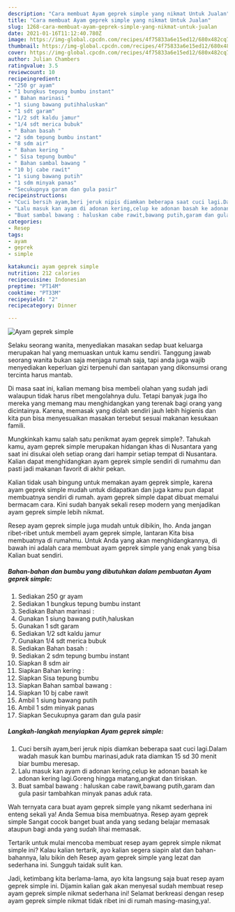 ```yaml
---
description: "Cara membuat Ayam geprek simple yang nikmat Untuk Jualan"
title: "Cara membuat Ayam geprek simple yang nikmat Untuk Jualan"
slug: 1268-cara-membuat-ayam-geprek-simple-yang-nikmat-untuk-jualan
date: 2021-01-16T11:12:40.780Z
image: https://img-global.cpcdn.com/recipes/4f75833a6e15ed12/680x482cq70/ayam-geprek-simple-foto-resep-utama.jpg
thumbnail: https://img-global.cpcdn.com/recipes/4f75833a6e15ed12/680x482cq70/ayam-geprek-simple-foto-resep-utama.jpg
cover: https://img-global.cpcdn.com/recipes/4f75833a6e15ed12/680x482cq70/ayam-geprek-simple-foto-resep-utama.jpg
author: Julian Chambers
ratingvalue: 3.5
reviewcount: 10
recipeingredient:
- "250 gr ayam"
- "1 bungkus tepung bumbu instant"
- " Bahan marinasi "
- "1 siung bawang putihhaluskan"
- "1 sdt garam"
- "1/2 sdt kaldu jamur"
- "1/4 sdt merica bubuk"
- " Bahan basah "
- "2 sdm tepung bumbu instant"
- "8 sdm air"
- " Bahan kering "
- " Sisa tepung bumbu"
- " Bahan sambal bawang "
- "10 bj cabe rawit"
- "1 siung bawang putih"
- "1 sdm minyak panas"
- "Secukupnya garam dan gula pasir"
recipeinstructions:
- "Cuci bersih ayam,beri jeruk nipis diamkan beberapa saat cuci lagi.Dalam wadah masuk kan bumbu marinasi,aduk rata diamkan 15 sd 30 menit biar bumbu meresap."
- "Lalu masuk kan ayam di adonan kering,celup ke adonan basah ke adonan kering lagi.Goreng hingga matang,angkat dan tiriskan."
- "Buat sambal bawang : haluskan cabe rawit,bawang putih,garam dan gula pasir tambahkan minyak panas aduk rata."
categories:
- Resep
tags:
- ayam
- geprek
- simple

katakunci: ayam geprek simple 
nutrition: 212 calories
recipecuisine: Indonesian
preptime: "PT14M"
cooktime: "PT33M"
recipeyield: "2"
recipecategory: Dinner

---
```



![Ayam geprek simple](https://img-global.cpcdn.com/recipes/4f75833a6e15ed12/680x482cq70/ayam-geprek-simple-foto-resep-utama.jpg)

Selaku seorang wanita, menyediakan masakan sedap buat keluarga merupakan hal yang memuaskan untuk kamu sendiri. Tanggung jawab seorang  wanita bukan saja menjaga rumah saja, tapi anda juga wajib menyediakan keperluan gizi terpenuhi dan santapan yang dikonsumsi orang tercinta harus mantab.

Di masa  saat ini, kalian memang bisa membeli olahan yang sudah jadi walaupun tidak harus ribet mengolahnya dulu. Tetapi banyak juga lho mereka yang memang mau menghidangkan yang terenak bagi orang yang dicintainya. Karena, memasak yang diolah sendiri jauh lebih higienis dan kita pun bisa menyesuaikan masakan tersebut sesuai makanan kesukaan famili. 



Mungkinkah kamu salah satu penikmat ayam geprek simple?. Tahukah kamu, ayam geprek simple merupakan hidangan khas di Nusantara yang saat ini disukai oleh setiap orang dari hampir setiap tempat di Nusantara. Kalian dapat menghidangkan ayam geprek simple sendiri di rumahmu dan pasti jadi makanan favorit di akhir pekan.

Kalian tidak usah bingung untuk memakan ayam geprek simple, karena ayam geprek simple mudah untuk didapatkan dan juga kamu pun dapat membuatnya sendiri di rumah. ayam geprek simple dapat dibuat memalui bermacam cara. Kini sudah banyak sekali resep modern yang menjadikan ayam geprek simple lebih nikmat.

Resep ayam geprek simple juga mudah untuk dibikin, lho. Anda jangan ribet-ribet untuk membeli ayam geprek simple, lantaran Kita bisa membuatnya di rumahmu. Untuk Anda yang akan menghidangkannya, di bawah ini adalah cara membuat ayam geprek simple yang enak yang bisa Kalian buat sendiri.

<!--inarticleads1-->

##### Bahan-bahan dan bumbu yang dibutuhkan dalam pembuatan Ayam geprek simple:

1. Sediakan 250 gr ayam
1. Sediakan 1 bungkus tepung bumbu instant
1. Sediakan  Bahan marinasi :
1. Gunakan 1 siung bawang putih,haluskan
1. Gunakan 1 sdt garam
1. Sediakan 1/2 sdt kaldu jamur
1. Gunakan 1/4 sdt merica bubuk
1. Sediakan  Bahan basah :
1. Sediakan 2 sdm tepung bumbu instant
1. Siapkan 8 sdm air
1. Siapkan  Bahan kering :
1. Siapkan  Sisa tepung bumbu
1. Siapkan  Bahan sambal bawang :
1. Siapkan 10 bj cabe rawit
1. Ambil 1 siung bawang putih
1. Ambil 1 sdm minyak panas
1. Siapkan Secukupnya garam dan gula pasir




<!--inarticleads2-->

##### Langkah-langkah menyiapkan Ayam geprek simple:

1. Cuci bersih ayam,beri jeruk nipis diamkan beberapa saat cuci lagi.Dalam wadah masuk kan bumbu marinasi,aduk rata diamkan 15 sd 30 menit biar bumbu meresap.
1. Lalu masuk kan ayam di adonan kering,celup ke adonan basah ke adonan kering lagi.Goreng hingga matang,angkat dan tiriskan.
1. Buat sambal bawang : haluskan cabe rawit,bawang putih,garam dan gula pasir tambahkan minyak panas aduk rata.




Wah ternyata cara buat ayam geprek simple yang nikamt sederhana ini enteng sekali ya! Anda Semua bisa membuatnya. Resep ayam geprek simple Sangat cocok banget buat anda yang sedang belajar memasak ataupun bagi anda yang sudah lihai memasak.

Tertarik untuk mulai mencoba membuat resep ayam geprek simple nikmat simple ini? Kalau kalian tertarik, ayo kalian segera siapin alat dan bahan-bahannya, lalu bikin deh Resep ayam geprek simple yang lezat dan sederhana ini. Sungguh taidak sulit kan. 

Jadi, ketimbang kita berlama-lama, ayo kita langsung saja buat resep ayam geprek simple ini. Dijamin kalian gak akan menyesal sudah membuat resep ayam geprek simple nikmat sederhana ini! Selamat berkreasi dengan resep ayam geprek simple nikmat tidak ribet ini di rumah masing-masing,ya!.

